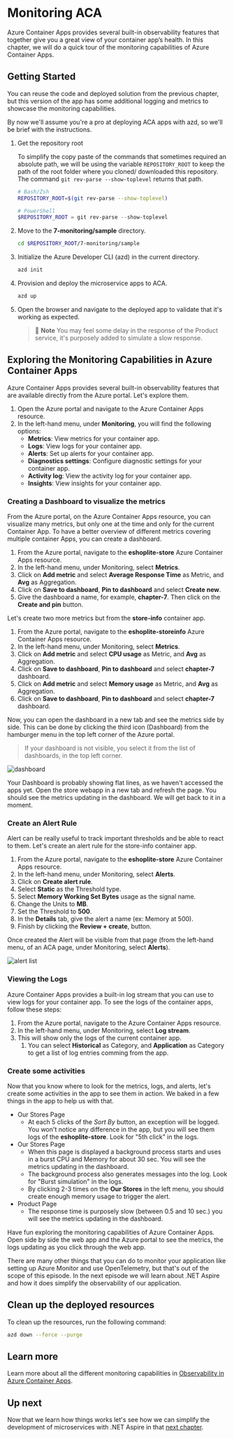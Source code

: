 # Monitoring ACA

Azure Container Apps provides several built-in observability features that together give you a great view of your container app’s health. In this chapter, we will do a quick tour of the monitoring capabilities of Azure Container Apps.

## Getting Started

You can reuse the code and deployed solution from the previous chapter, but this version of the app has some additional logging and metrics to showcase the monitoring capabilities.

By now we'll assume you're a pro at deploying ACA apps with azd, so we'll be brief with the instructions.

1. Get the repository root

	To simplify the copy paste of the commands that sometimes required an absolute path, we will be using the variable `REPOSITORY_ROOT` to keep the path of the root folder where you cloned/ downloaded this repository. The command `git rev-parse --show-toplevel` returns that path.

	```bash
	# Bash/Zsh
	REPOSITORY_ROOT=$(git rev-parse --show-toplevel)
	```

	```powershell
	# PowerShell
	$REPOSITORY_ROOT = git rev-parse --show-toplevel
	```

1. Move to the **7-monitoring/sample** directory.

    ```bash
    cd $REPOSITORY_ROOT/7-monitoring/sample
    ```

1. Initialize the Azure Developer CLI (azd) in the current directory.

    ```bash
    azd init
    ```

1. Provision and deploy the microservice apps to ACA.

    ```bash
    azd up
    ```

1. Open the browser and navigate to the deployed app to validate that it's working as expected.

   > 📝 **Note**
   > You may feel some delay in the response of the Product service, it's purposely added to simulate a slow response.
 

## Exploring the Monitoring Capabilities in Azure Container Apps

Azure Container Apps provides several built-in observability features that are available directly from the Azure portal. Let's explore them.

1. Open the Azure portal and navigate to the Azure Container Apps resource.
1. In the left-hand menu, under **Monitoring**, you will find the following options:
	- **Metrics**: View metrics for your container app.
	- **Logs**: View logs for your container app.
	- **Alerts**: Set up alerts for your container app.
	- **Diagnostics settings**: Configure diagnostic settings for your container app.
	- **Activity log**: View the activity log for your container app.
	- **Insights**: View insights for your container app.

### Creating a Dashboard to visualize the metrics

From the Azure portal, on the Azure Container Apps resource, you can visualize many metrics, but only one at the time and only for the current Container App. To have a better overview of different metrics covering multiple container Apps, you can create a dashboard.

1. From the Azure portal, navigate to the **eshoplite-store** Azure Container Apps resource.
1. In the left-hand menu, under Monitoring, select **Metrics**.
1. Click on **Add metric** and select **Average Response Time** as Metric, and **Avg** as Aggregation.
1. Click on **Save to dashboard**, **Pin to dashboard** and select **Create new**.
1. Give the dashboard a name, for example, **chapter-7**. Then click on the **Create and pin** button.

Let's create two more metrics but from the **store-info** container app.

1. From the Azure portal, navigate to the **eshoplite-storeinfo** Azure Container Apps resource.
1. In the left-hand menu, under Monitoring, select **Metrics**.
1. Click on **Add metric** and select **CPU usage** as Metric, and **Avg** as Aggregation.
1. Click on **Save to dashboard**, **Pin to dashboard** and select **chapter-7** dashboard.
1. Click on **Add metric** and select **Memory usage** as Metric, and **Avg** as Aggregation.
1. Click on **Save to dashboard**, **Pin to dashboard** and select **chapter-7** dashboard.

Now, you can open the dashboard in a new tab and see the metrics side by side. This can be done by clicking the third icon (Dashboard) from the hamburger menu in the top left corner of the Azure portal. 

> If your dashboard is not visible, you select it from the list of dashboards, in the top left corner.

![dashboard](images/dashboard.png)

Your Dashboard is probably showing flat lines, as we haven't accessed the apps yet. Open the store webapp in a new tab and refresh the page. You should see the metrics updating in the dashboard. We will get back to it in a moment.

### Create an Alert Rule

Alert can be really useful to track important thresholds and be able to react to them. Let's create an alert rule for the store-info container app.

1. From the Azure portal, navigate to the **eshoplite-store** Azure Container Apps resource.
1. In the left-hand menu, under Monitoring, select **Alerts**.
1. Click on **Create alert rule**.
1. Select **Static** as the Threshold type.
1. Select **Memory Working Set Bytes** usage as the signal name.
1. Change the Units to **MB**.
1. Set the Threshold to **500**.
1. In the **Details** tab, give the alert a name (ex: Memory at 500).
1. Finish by clicking the **Review + create**, button.

Once created the Alert will be visible from that page (from the left-hand menu, of an ACA page, under Monitoring, select **Alerts**).

![alert list](images/alert_list.png)

### Viewing the Logs

Azure Container Apps provides a built-in log stream that you can use to view logs for your container app. To see the logs of the container apps, follow these steps:

1. From the Azure portal, navigate to the Azure Container Apps resource.
1. In the left-hand menu, under Monitoring, select **Log stream**.
1. This will show only the logs of the current container app.
   1. You can select **Historical** as Category, and **Application** as Category to get a list of log entries comming from the app.

### Create some activities

Now that you know where to look for the metrics, logs, and alerts, let's create some activities in the app to see them in action. We baked in a few things in the app to help us with that.

- Our Stores Page
    - At each 5 clicks of the *Sort By* button, an exception will be logged. You won't notice any difference in the app, but you will see them logs of the **eshoplite-store**. Look for "5th click" in the logs.
- Our Stores Page
    - When this page is displayed a background process starts and uses in a burst CPU and Memory for about 30 sec. You will see the metrics updating in the dashboard. 
  	- The background process also generates messages into the log. Look for "Burst simulation" in the logs.
  	- By clicking 2-3 times on the **Our Stores** in the left menu, you should create enough memory usage to trigger the alert.
- Product Page
  - The response time is purposely slow (between 0.5 and 10 sec.) you will see the metrics updating in the dashboard.

Have fun exploring the monitoring capabilities of Azure Container Apps. Open side by side the web app and the Azure portal to see the metrics, the logs updating as you click through the web app.

There are many other things that you can do to monitor your application like setting up Azure Monitor and use OpenTelemetry, but that's out of the scope of this episode. In the next episode we will learn about .NET Aspire and how it does simplify the observability of our application.


## Clean up the deployed resources

To clean up the resources, run the following command:

```bash
azd down --force --purge
```

## Learn more

Learn more about all the different monitoring capabilities in [Observability in Azure Container Apps](https://learn.microsoft.com/en-us/azure/container-apps/observability). 


## Up next

Now that we learn how things works let's see how we can simplify the development of microservices with .NET Aspire in that [next chapter](../8-aspire/).
